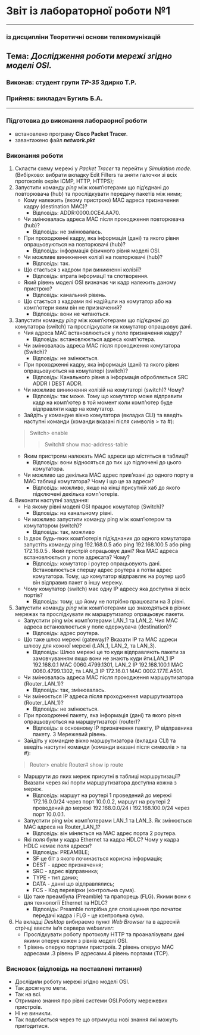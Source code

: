 # Звіт із лабораторної роботи №1
---
### із дисципліни Теоретичні основи телекомунікацій
## Тема: *Дослідження роботи мережі згідно моделі OSI.*

### Виконав: студент групи *ТР-35* Здирко Т.Р.
### Прийняв: викладач Бугиль Б.А.
---


### Підготовка до виконання лабораорної роботи
+ встановлено програму **Cisco Packet Tracer**.
+ завантажено файл ***network.pkt***

### Виконання роботи
1. Скласти схему мережі у *Packet Tracer* та перейти у *Simulation mode*. (Вибірково: вибрати вкладку Edit Filters та зняти галочки зі всіх протоколів окрім ICMP, HTTP, HTTPS);
2. Запустити команду *ping* між комп’ютерами що під’єднані до повторювача (hub) та прослідкувати передачу пакетів між ними;
    * Кому належить (якому пристрою) MAC адреса призначення кадру (destination МАС)?
        * Відповідь: ADDR:0000.0CE4.AA70.
    * Чи змінювалась адреса MAC після проходження повторювача (hub)?
        * Відповідь: не змінювалась.
    * При проходженні кадру, яка інформація (дані) та якого рівня опрацьовуються на повторювачі (hub)?
        * Відповідь: інформація фізичного рівня моделі ОSI.
    * Чи можливе виникнення колізії на повторювачі (hub)?
        * Відповідь: так.
    * Що стається з кадром при виникненні колізії?
        * Відповідь: втрата інформації та спотворення.
    * Який рівень моделі OSI визначає чи кадр належить даному пристрою?
        * Відповідь: канальний рівень.
    * Що стається з кадрами які надійшли на комутатор або на комп’ютери яким він не призначений?
        * Відповідь: вони не читаються.
3. Запустити команду *ping* між комп’ютерами що під’єднані до комутатора (switch) та прослідкувати як комутатор опрацьовує дані.
    * Чия адреса MAC встановлюється у поле призначення кадру?
        * Відповідь: встановлюється адреса комп'ютера.
    * Чи змінювалась адреса MAC після проходження комутатора (Switch)?
        * Відповідь: не змінюється.
    * При проходженні кадру, яка інформація (дані) та якого рівня опрацьовуються на комутаторі (switch)?
        * Відповідь: Канального рівня а інформація обробляється SRC ADDR I DEST ADDR.
    * Чи можливе виникнення колізій на комутаторі (switch)? Чому?
        * Відповідь: так може. Тому що комутатор може відправити кадр на комп'ютер в той момент коли комп'ютер буде відправляти кадр на комутатор.
    * Зайдіть у командне вікно комутатора (вкладка CLI) та введіть наступні команди (команди вказані після символів > та #):
    > Switch> enable
    >> Switch# show mac-address-table
    * Яким пристроям належать МАС адреси що містяться в таблиці?
        * Відповідь: вони відносяться до тих що підлючені до цього комутатора.
    * Чи можливо що декілька МАС адрес прив’язані до одного порту в МАС таблиці комутатора? Чому і що це за адреси?
        * Відповідь: можливо, якщо на кінці присутній хаб до якого підключені декілька комп'ютерів.
4. Виконати наступні завдання:
    * На якому рівні моделі OSI працює комутатор (Switch)?
        * Відповідь: на канальному рівні.
    * Чи можливо запустити команду ping між комп’ютером та комутатором (switch)?
        * Відповідь: так, можливо
    * Із двох будь-яких комп’ютерів під’єднаних до одного комутатора запустіть команду ping 192.168.0.5 або ping 192.168.100.5 або ping 172.16.0.5 . Який пристрій опрацьовує дані? Яка МАС адреса встановлюється у поле адресата? Чому?
        * Відповідь: комутатор і роутер опрацьовують дані. Встановлюється спершу адрес роутера а потім адрес комутатора. Тому, що комутатор відправляє на роутер щоб він відправив пакет в іншу мережу.
    * Чому комутатор (switch) має одну ІР адресу яка доступна зі всіх портів?
        * Відповідь: тому, що йому не потрібно працювати на 3 рівні.
5. Запустити команду *ping* між комп’ютерами що знаходяться в різних мережах та прослідкувати як маршрутизатор опрацьовує пакети.
    * Запустити ping між комп’ютерами LAN_1 та LAN_2. Чия МАС адреса встановлюється у поле одержувача (destination)?
        * Відповідь: адрес роутера.
    * Що таке шлюз мережі (gateway)? Вказати IP та МАС адреси шлюзу для кожної мережі (LAN_1, LAN_2, та LAN_3).
        * Відповідь: Шлюз мережі це то куди відправляють пакети за замовчуванням якщо вони не знають куди йти.LAN_1 IP 192.168.0.1 MAC 0060.4799.1301, LAN_2 IP 192.168.100.1 MAC 0060.4799.1302, та LAN_3 IP 172.16.0.1 MAC 0002.177E.A501.
    * Чи змінювалась адреса MAC після проходження маршрутизатора (Router_LAN_1)?
        * Відповідь: так, змінювалась.
    * Чи змінюється ІР адреса після проходження маршрутизатора (Router_LAN_1)?
        * Відповідь: не змінюється.
    * При проходженні пакету, яка інформація (дані) та якого рівня опрацьовуються на маршрутизаторі (router)?
        * Відповідь: в основному IP призначення пакету, IP відправника пакету. 3 Мережевий рівень.
    * Зайдіть у командне вікно маршрутизатора (вкладка CLI) та введіть наступні команди (команди вказані після символів > та #):
    > Router> enable
    > Router# show ip route
    * Маршрути до яких мереж присутні в таблиці маршрутизації? Вказати через які порти маршрутизатора доступна кожна з мереж.
        * Відповідь: маршут на роутері 1 проведений до мережі 172.16.0.0/24 через порт 10.0.0.2, маршут на роутері 2 проводений до мережі 192.168.0.0/24 і 192.168.100.0/24 через порт 10.0.0.1.
    * Запустити ping між комп’ютерами LAN_1 та LAN_3. Як змінюється МАС адреса на Router_LAN_1?
        * Відповідь: він міняється на MAC адрес порта 2 роутера.
    * Які поля були у кадра Ethernet та кадра HDLC? Чому у кадра HDLC немає поля адреси?
        * Відповідь: PREAMBLE;
        * SF це біт з якого починається корисна інформація;
        * DEST - адрес призначення;
        * SRC - адрес відправника;
        * TYPE - тип даних;
        * DATA - данні що відправлялись;
        * FCS - Код перевірки (контрольна сума).
    * Що таке преамбула (Preamble) та прапорець (FLG). Якими вони є для технології Ethernet та HDLC?
        * Відповідь: Preamble потрібна для сповіщення про початок передачі кадра і FLG - це контрольна сума.
6. На вкладці *Desktop* вибираємо пункт *Web Browser* та в адресній стрічці ввести ім’я сервера *webserver*:
    * Прослідкувати роботу протоколу HTTP та проаналізувати дані якими оперує кожен з рівнів моделі OSI.
    * 1 рівень оперую портами пристроїв. 2 рівень оперую MAC адресами .3 рівень IP адресами.4 рівень портами (TCP).

### Висновок (відповідь на поставлені питання)
* Дослідили роботу мережі згідно моделі OSI.
* Так досягнуто мети.
* Так на всі.
* Отримано знання про рівні системи OSI.Роботу мережевих пристроїв.
* Ні не виникли.
* Так подобається через те що отримуєш нові знання які можуть пригодитися.
